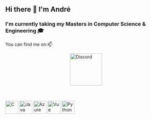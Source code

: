 ## Hi there 👋 I'm André

  ### I'm currently taking my Masters in Computer Science & Engineering 🎓

  You can find me on:📫

<div style="display: flex; justify-content: center; align-items: center;"> 

  <a href="https://discord.com/channels/Singh">
    <img src="https://static.vecteezy.com/system/resources/previews/023/986/880/non_2x/discord-logo-discord-logo-transparent-discord-icon-transparent-free-free-png.png" alt="Discord" width="100" height="100" />
  </a> 

</div>
  <br />   <br />

<img src="https://upload.wikimedia.org/wikipedia/commons/1/18/C_Programming_Language.svg" alt="C" width="40" height="40" /> <img src="https://upload.wikimedia.org/wikipedia/en/3/30/Java_programming_language_logo.svg" alt="Java" width="40" height="40" /> <img src="https://arunpotti.files.wordpress.com/2021/12/microsoft_azure.svg_.png" alt="Azure" width="40" height="40" /> <img src="https://vuejs.org/images/logo.png" alt="Vue" width="40" height="40" /> <img src="https://cdn3.iconfinder.com/data/icons/logos-and-brands-adobe/512/267_Python-512.png" alt="Python" width="40" height="40" />


<!--
**quatinhe/quatinhe** is a ✨ _special_ ✨ repository because its `README.md` (this file) appears on your GitHub profile.

Here are some ideas to get you started:

- 🔭 I’m currently working on ...
- 🌱 I’m currently learning ...
- 👯 I’m looking to collaborate on ...
- 🤔 I’m looking for help with ...
- 💬 Ask me about ...
- 📫 How to reach me: ...
- 😄 Pronouns: ...
- ⚡ Fun fact: ...
-->


<!--
**quatinhe/quatinhe** is a ✨ _special_ ✨ repository because its `README.md` (this file) appears on your GitHub profile.

Here are some ideas to get you started:

- 🔭 I’m currently working on ...
- 🌱 I’m currently learning ...
- 👯 I’m looking to collaborate on ...
- 🤔 I’m looking for help with ...
- 💬 Ask me about ...
- 📫 How to reach me: ...
- 😄 Pronouns: ...
- ⚡ Fun fact: ...
-->
